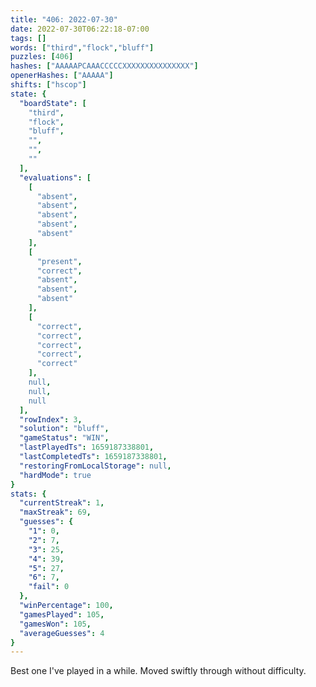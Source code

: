 ```yaml
---
title: "406: 2022-07-30"
date: 2022-07-30T06:22:18-07:00
tags: []
words: ["third","flock","bluff"]
puzzles: [406]
hashes: ["AAAAAPCAAACCCCCXXXXXXXXXXXXXXX"]
openerHashes: ["AAAAA"]
shifts: ["hscop"]
state: {
  "boardState": [
    "third",
    "flock",
    "bluff",
    "",
    "",
    ""
  ],
  "evaluations": [
    [
      "absent",
      "absent",
      "absent",
      "absent",
      "absent"
    ],
    [
      "present",
      "correct",
      "absent",
      "absent",
      "absent"
    ],
    [
      "correct",
      "correct",
      "correct",
      "correct",
      "correct"
    ],
    null,
    null,
    null
  ],
  "rowIndex": 3,
  "solution": "bluff",
  "gameStatus": "WIN",
  "lastPlayedTs": 1659187338801,
  "lastCompletedTs": 1659187338801,
  "restoringFromLocalStorage": null,
  "hardMode": true
}
stats: {
  "currentStreak": 1,
  "maxStreak": 69,
  "guesses": {
    "1": 0,
    "2": 7,
    "3": 25,
    "4": 39,
    "5": 27,
    "6": 7,
    "fail": 0
  },
  "winPercentage": 100,
  "gamesPlayed": 105,
  "gamesWon": 105,
  "averageGuesses": 4
}
---
```


<!-- more -->
Best one I've played in a while. Moved swiftly through without difficulty. 
